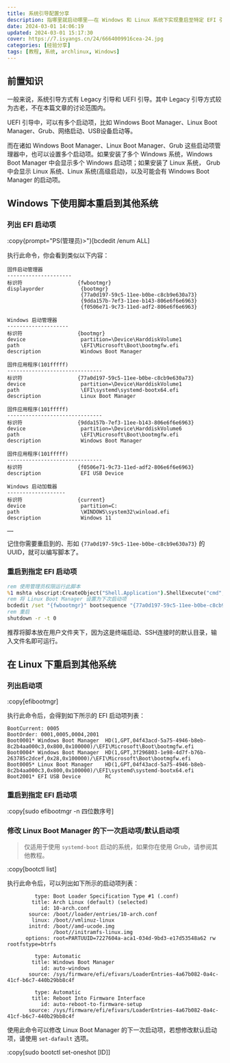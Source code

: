 ```yaml
---
title: 系统引导配置分享
description: 指哪里就启动哪里——在 Windows 和 Linux 系统下实现重启至特定 EFI 引导项。
date: 2024-03-01 14:06:19
updated: 2024-03-01 15:17:30
cover: https://7.isyangs.cn/24/6664009916cea-24.jpg
categories: [经验分享]
tags: [教程, 系统, archlinux, Windows]
---
```


## 前置知识

一般来说，系统引导方式有 Legacy 引导和 UEFI 引导。其中 Legacy 引导方式较为古老，不在本篇文章的讨论范围内。

UEFI 引导中，可以有多个启动项，比如 Windows Boot Manager、Linux Boot Manager、Grub、网络启动、USB设备启动等。

而在诸如 Windows Boot Manager、Linux Boot Manager、Grub 这些启动项管理器中，也可以设置多个启动项。如果安装了多个 Windows 系统，Windows Boot Manager 中会显示多个 Windows 启动项；如果安装了 Linux 系统， Grub 中会显示 Linux 系统、Linux 系统(高级启动)，以及可能会有 Windows Boot Manager 的启动项。

## Windows 下使用脚本重启到其他系统

### 列出 EFI 启动项

:copy{prompt="PS(管理员)>"}[bcdedit /enum ALL]

执行此命令，你会看到类似以下内容：

```
固件启动管理器
---------------------
标识符                  {fwbootmgr}
displayorder            {bootmgr}
                        {77a0d197-59c5-11ee-b0be-c8cb9e630a73}
                        {9dda157b-7ef3-11ee-b143-806e6f6e6963}
                        {f0506e71-9c73-11ed-adf2-806e6f6e6963}

Windows 启动管理器
--------------------
标识符                  {bootmgr}
device                  partition=\Device\HarddiskVolume1
path                    \EFI\Microsoft\Boot\bootmgfw.efi
description             Windows Boot Manager

固件应用程序(101fffff)
-------------------------------
标识符                  {77a0d197-59c5-11ee-b0be-c8cb9e630a73}
device                  partition=\Device\HarddiskVolume1
path                    \EFI\systemd\systemd-bootx64.efi
description             Linux Boot Manager

固件应用程序(101fffff)
-------------------------------
标识符                  {9dda157b-7ef3-11ee-b143-806e6f6e6963}
device                  partition=\Device\HarddiskVolume6
path                    \EFI\Microsoft\Boot\bootmgfw.efi
description             Windows Boot Manager

固件应用程序(101fffff)
-------------------------------
标识符                  {f0506e71-9c73-11ed-adf2-806e6f6e6963}
description             EFI USB Device

Windows 启动加载器
-------------------
标识符                  {current}
device                  partition=C:
path                    \WINDOWS\system32\winload.efi
description             Windows 11

……
```

记住你需要重启到的、形如 `{77a0d197-59c5-11ee-b0be-c8cb9e630a73}` 的 UUID，就可以编写脚本了。

### 重启到指定 EFI 启动项

```bat [reboot-to-some-entry.bat]
rem 使用管理员权限运行此脚本
%1 mshta vbscript:CreateObject("Shell.Application").ShellExecute("cmd","/c %~s0 ::","","runas",1)(window.close) && exit
rem 将 Linux Boot Manager 设置为下次启动项
bcdedit /set "{fwbootmgr}" bootsequence "{77a0d197-59c5-11ee-b0be-c8cb9e630a73}" /addfirst
rem 重启
shutdown -r -t 0
```

推荐将脚本放在用户文件夹下，因为这是终端启动、SSH连接时的默认目录，输入文件名即可运行。

## 在 Linux 下重启到其他系统

### 列出启动项

:copy[efibootmgr]

执行此命令后，会得到如下所示的 EFI 启动项列表：

```
BootCurrent: 0005
BootOrder: 0001,0005,0004,2001
Boot0001* Windows Boot Manager  HD(1,GPT,04f43acd-5a75-4946-b8eb-8c2b4aa000c3,0x800,0x100000)/\EFI\Microsoft\Boot\bootmgfw.efi
Boot0004* Windows Boot Manager  HD(1,GPT,3f296803-1e98-4d7f-b76b-263785c2dcef,0x28,0x100000)/\EFI\Microsoft\Boot\bootmgfw.efi
Boot0005* Linux Boot Manager    HD(1,GPT,04f43acd-5a75-4946-b8eb-8c2b4aa000c3,0x800,0x100000)/\EFI\systemd\systemd-bootx64.efi
Boot2001* EFI USB Device        RC
```

### 重启到指定 EFI 启动项

:copy[sudo efibootmgr -n 四位数序号]

### 修改 Linux Boot Manager 的下一次启动项/默认启动项

> 仅适用于使用 `systemd-boot` 启动的系统，如果你在使用 Grub，请参阅其他教程。

:copy[bootctl list]

执行此命令后，可以列出如下所示的启动项列表：

```
         type: Boot Loader Specification Type #1 (.conf)
        title: Arch Linux (default) (selected)
           id: 10-arch.conf
       source: /boot//loader/entries/10-arch.conf
        linux: /boot//vmlinuz-linux
       initrd: /boot//amd-ucode.img
               /boot//initramfs-linux.img
      options: root=PARTUUID=7227604a-aca1-034d-9bd3-e17d53548a62 rw rootfstype=btrfs

         type: Automatic
        title: Windows Boot Manager
           id: auto-windows
       source: /sys/firmware/efi/efivars/LoaderEntries-4a67b082-0a4c-41cf-b6c7-440b29bb8c4f

         type: Automatic
        title: Reboot Into Firmware Interface
           id: auto-reboot-to-firmware-setup
       source: /sys/firmware/efi/efivars/LoaderEntries-4a67b082-0a4c-41cf-b6c7-440b29bb8c4f
```

使用此命令可以修改 Linux Boot Manager 的下一次启动项，若想修改默认启动项，请使用 `set-dafault` 选项。

:copy[sudo bootctl set-oneshot [ID]]

